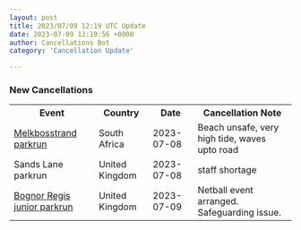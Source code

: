 ```yaml
---
layout: post
title: 2023/07/09 12:19 UTC Update
date: 2023-07-09 12:19:56 +0000
author: Cancellations Bot
category: 'Cancellation Update'

---
```


<h3>New Cancellations</h3>
<div class='hscrollable'>
<table style='width: 100%'>
    <tr>
        <th>Event</th>
        <th>Country</th>
        <th>Date</th>
        <th>Cancellation Note</th>
    </tr>
    <tr>
        <td><a href="https://www.parkrun.co.za/melkbosstrand">Melkbosstrand parkrun</a></td>
        <td>South Africa</td>
        <td>2023-07-08</td>
        <td>Beach unsafe, very high tide, waves upto road</td>
    </tr>
    <tr>
        <td>Sands Lane parkrun</td>
        <td>United Kingdom</td>
        <td>2023-07-08</td>
        <td>staff shortage</td>
    </tr>
    <tr>
        <td><a href="https://www.parkrun.org.uk/bognorregis-juniors">Bognor Regis junior parkrun</a></td>
        <td>United Kingdom</td>
        <td>2023-07-09</td>
        <td>Netball event arranged. Safeguarding issue.</td>
    </tr>
</table>
</div>
